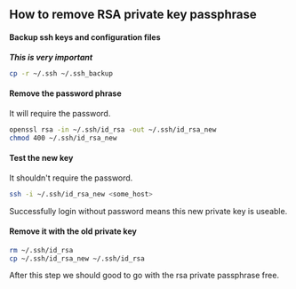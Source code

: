 ## How to remove RSA private key passphrase

#### Backup ssh keys and configuration files

***This is very important***

```bash
cp -r ~/.ssh ~/.ssh_backup
```

#### Remove the password phrase

It will require the password.

```bash
openssl rsa -in ~/.ssh/id_rsa -out ~/.ssh/id_rsa_new
chmod 400 ~/.ssh/id_rsa_new
```

#### Test the new key

It shouldn't require the password.

```bash
ssh -i ~/.ssh/id_rsa_new <some_host>
```

Successfully login without password means this new private key is useable.

#### Remove it with the old private key

```bash
rm ~/.ssh/id_rsa
cp ~/.ssh/id_rsa_new ~/.ssh/id_rsa
```

After this step we should good to go with the rsa private passphrase free.

